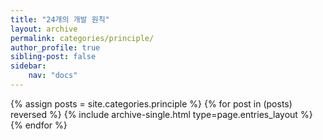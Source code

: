 ```yaml
---
title: "24개의 개발 원칙"
layout: archive
permalink: categories/principle/
author_profile: true
sibling-post: false
sidebar: 
    nav: "docs"
---
```


{% assign posts = site.categories.principle %}
{% for post in (posts) reversed %} {% include archive-single.html type=page.entries_layout %} {% endfor %}